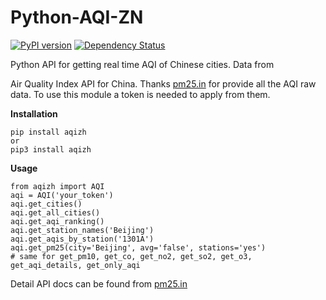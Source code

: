 Python-AQI-ZN
=================
[![PyPI version](https://badge.fury.io/py/aqizh.svg)](https://badge.fury.io/py/aqizh)
[![Dependency Status](https://gemnasium.com/badges/github.com/chuanjin/python-aqi-zh.svg)](https://gemnasium.com/github.com/chuanjin/python-aqi-zh)

Python API for getting real time AQI of Chinese cities. Data from 

Air Quality Index API for China. Thanks [pm25.in](http://www.pm25.in)  for provide all the AQI raw data. To use this module a token is needed to apply from them.
 
**Installation**

    pip install aqizh
    or
    pip3 install aqizh
   

**Usage**

    from aqizh import AQI
    aqi = AQI('your_token')
    aqi.get_cities()
    aqi.get_all_cities()
    aqi.get_aqi_ranking()
    aqi.get_station_names('Beijing')
    aqi.get_aqis_by_station('1301A')
    aqi.get_pm25(city='Beijing', avg='false', stations='yes')
    # same for get_pm10, get_co, get_no2, get_so2, get_o3, get_aqi_details, get_only_aqi

Detail API docs can be found from [pm25.in](http://www.pm25.in/api_doc) 




